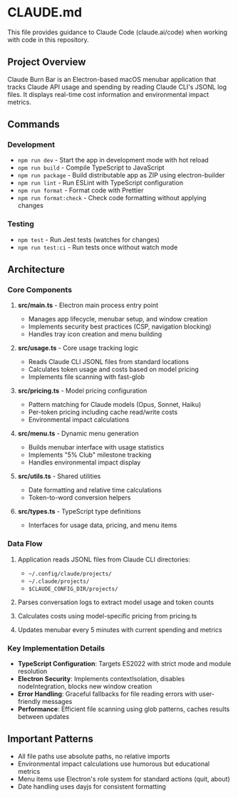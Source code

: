 # CLAUDE.md

This file provides guidance to Claude Code (claude.ai/code) when working with code in this repository.

## Project Overview

Claude Burn Bar is an Electron-based macOS menubar application that tracks Claude API usage and spending by reading Claude CLI's JSONL log files. It displays real-time cost information and environmental impact metrics.

## Commands

### Development

- `npm run dev` - Start the app in development mode with hot reload
- `npm run build` - Compile TypeScript to JavaScript
- `npm run package` - Build distributable app as ZIP using electron-builder
- `npm run lint` - Run ESLint with TypeScript configuration
- `npm run format` - Format code with Prettier
- `npm run format:check` - Check code formatting without applying changes

### Testing

- `npm test` - Run Jest tests (watches for changes)
- `npm run test:ci` - Run tests once without watch mode

## Architecture

### Core Components

1. **src/main.ts** - Electron main process entry point
   - Manages app lifecycle, menubar setup, and window creation
   - Implements security best practices (CSP, navigation blocking)
   - Handles tray icon creation and menu building

2. **src/usage.ts** - Core usage tracking logic
   - Reads Claude CLI JSONL files from standard locations
   - Calculates token usage and costs based on model pricing
   - Implements file scanning with fast-glob

3. **src/pricing.ts** - Model pricing configuration
   - Pattern matching for Claude models (Opus, Sonnet, Haiku)
   - Per-token pricing including cache read/write costs
   - Environmental impact calculations

4. **src/menu.ts** - Dynamic menu generation
   - Builds menubar interface with usage statistics
   - Implements "5% Club" milestone tracking
   - Handles environmental impact display

5. **src/utils.ts** - Shared utilities
   - Date formatting and relative time calculations
   - Token-to-word conversion helpers

6. **src/types.ts** - TypeScript type definitions
   - Interfaces for usage data, pricing, and menu items

### Data Flow

1. Application reads JSONL files from Claude CLI directories:
   - `~/.config/claude/projects/`
   - `~/.claude/projects/`
   - `$CLAUDE_CONFIG_DIR/projects/`

2. Parses conversation logs to extract model usage and token counts

3. Calculates costs using model-specific pricing from pricing.ts

4. Updates menubar every 5 minutes with current spending and metrics

### Key Implementation Details

- **TypeScript Configuration**: Targets ES2022 with strict mode and module resolution
- **Electron Security**: Implements contextIsolation, disables nodeIntegration, blocks new window creation
- **Error Handling**: Graceful fallbacks for file reading errors with user-friendly messages
- **Performance**: Efficient file scanning using glob patterns, caches results between updates

## Important Patterns

- All file paths use absolute paths, no relative imports
- Environmental impact calculations use humorous but educational metrics
- Menu items use Electron's role system for standard actions (quit, about)
- Date handling uses dayjs for consistent formatting
